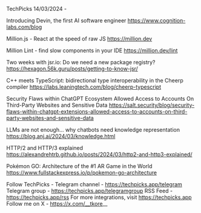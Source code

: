 TechPicks 14/03/2024 -

Introducing Devin, the first AI software engineer
https://www.cognition-labs.com/blog

Million.js - React at the speed of raw JS
https://million.dev

Million Lint - find slow components in your IDE
https://million.dev/lint

Two weeks with jsr.io: Do we need a new package registry?
https://hexagon.56k.guru/posts/getting-to-know-jsr/

C++ meets TypeScript: bidirectional type interoperability in the Cheerp compiler
https://labs.leaningtech.com/blog/cheerp-typescript

Security Flaws within ChatGPT Ecosystem Allowed Access to Accounts On Third-Party Websites and Sensitive Data
https://salt.security/blog/security-flaws-within-chatgpt-extensions-allowed-access-to-accounts-on-third-party-websites-and-sensitive-data

LLMs are not enough... why chatbots need knowledge representation
https://blog.anj.ai/2024/03/knowledge.html

HTTP/2 and HTTP/3 explained
https://alexandrehtrb.github.io/posts/2024/03/http2-and-http3-explained/

Pokémon GO: Architecture of the #1 AR Game in the World
https://www.fullstackexpress.io/p/pokemon-go-architecture

Follow TechPicks -
Telegram channel - https://techpicks.app/telegram
Telegram group - https://techpicks.app/telegramgroup
RSS Feed - https://techpicks.app/rss
For more integrations, visit https://techpicks.app
Follow me on X - https://x.com/__tkore__